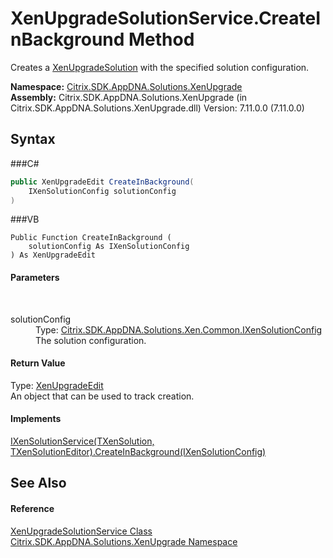 # XenUpgradeSolutionService.CreateInBackground Method 
 

Creates a <a href="T_Citrix_SDK_AppDNA_Solutions_XenUpgrade_XenUpgradeSolution">XenUpgradeSolution</a> with the specified solution configuration.

**Namespace:**&nbsp;<a href="N_Citrix_SDK_AppDNA_Solutions_XenUpgrade">Citrix.SDK.AppDNA.Solutions.XenUpgrade</a><br />**Assembly:**&nbsp;Citrix.SDK.AppDNA.Solutions.XenUpgrade (in Citrix.SDK.AppDNA.Solutions.XenUpgrade.dll) Version: 7.11.0.0 (7.11.0.0)

## Syntax

###C#
```csharp
public XenUpgradeEdit CreateInBackground(
	IXenSolutionConfig solutionConfig
)
```

###VB
```vbnet
Public Function CreateInBackground ( 
	solutionConfig As IXenSolutionConfig
) As XenUpgradeEdit
```


#### Parameters
&nbsp;<dl><dt>solutionConfig</dt><dd>Type: <a href="T_Citrix_SDK_AppDNA_Solutions_Xen_Common_IXenSolutionConfig">Citrix.SDK.AppDNA.Solutions.Xen.Common.IXenSolutionConfig</a><br />The solution configuration.</dd></dl>

#### Return Value
Type: <a href="T_Citrix_SDK_AppDNA_Solutions_XenUpgrade_XenUpgradeEdit">XenUpgradeEdit</a><br />An object that can be used to track creation.

#### Implements
<a href="M_Citrix_SDK_AppDNA_Solutions_Xen_Common_IXenSolutionService_2_CreateInBackground">IXenSolutionService(TXenSolution, TXenSolutionEditor).CreateInBackground(IXenSolutionConfig)</a><br />

## See Also


#### Reference
<a href="T_Citrix_SDK_AppDNA_Solutions_XenUpgrade_XenUpgradeSolutionService">XenUpgradeSolutionService Class</a><br /><a href="N_Citrix_SDK_AppDNA_Solutions_XenUpgrade">Citrix.SDK.AppDNA.Solutions.XenUpgrade Namespace</a><br />